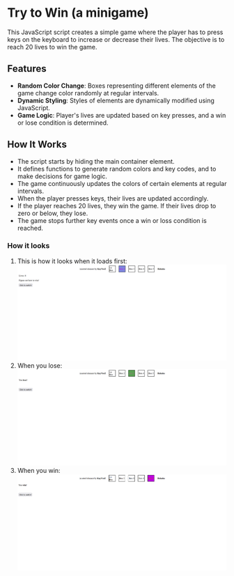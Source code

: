 # Try to Win (a minigame)
<p>This JavaScript script creates a simple game where the player has to press keys on the keyboard to increase or decrease their lives. The objective is to reach 20 lives to win the game.</p>

## Features
- **Random Color Change**: Boxes representing different elements of the game change color randomly at regular intervals.
- **Dynamic Styling**: Styles of elements are dynamically modified using JavaScript.
- **Game Logic**: Player's lives are updated based on key presses, and a win or lose condition is determined.

## How It Works
- The script starts by hiding the main container element.
- It defines functions to generate random colors and key codes, and to make decisions for game logic.
- The game continuously updates the colors of certain elements at regular intervals.
- When the player presses keys, their lives are updated accordingly.
- If the player reaches 20 lives, they win the game. If their lives drop to zero or below, they lose.
- The game stops further key events once a win or loss condition is reached.

### How it looks
1. This is how it looks when it loads first:
![Starting](static/start.png)
2. When you lose:
![Loss](static/lose.png)
3. When you win:
![Win](static/win.png)